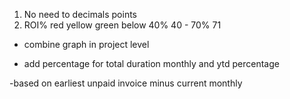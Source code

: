 1. No need to decimals points
2. ROI% red yellow green
below 40% 
40 - 70%
71

- combine graph in project level 

- add percentage for total duration monthly and ytd percentage


-based on earliest unpaid invoice minus current monthly

